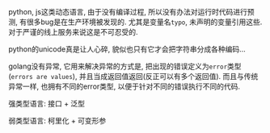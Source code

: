 python, js这类动态语言, 由于没有编译过程, 所以没有办法对运行时代码进行预测, 有很多bug是在生产环境被发现的. 尤其是变量名`typo`, 未声明的变量引用这些. 对于严谨的线上服务来说这是不可忍受的.

python的unicode真是让人心碎, 貌似也只有它才会把字符串分成各种编码...

golang没有异常, 它用来解决异常的方式是, 把出现的错误定义为`error`类型(`errors are values`), 并且当成返回值返回(反正可以有多个返回值). 而且与传统异常一样, 也拥有不同的error类型, 以便于针对不同的错误执行不同的代码.


强类型语言: 接口 + 泛型

弱类型语言: 柯里化 + 可变形参